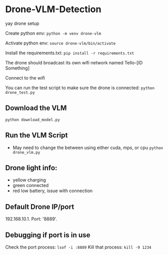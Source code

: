 # Drone-VLM-Detection

yay drone setup

Create python env: ``` python -m venv drone-vlm ```

Activate python env: ``` source drone-vlm/bin/activate ``` 

Install the requirements.txt: ``` pip install -r requirements.txt ``` 

The drone should broadcast its own wifi network named Tello-[ID Something]

Connect to the wifi

You can run the test script to make sure the drone is connected: ``` python drone_test.py ``` 

## Download the VLM 
``` python download_model.py ```


## Run the VLM Script 
- May need to change the between using either cuda, mps, or cpu 
``` python drone_vlm.py ``` 


## Drone light info:

- yellow charging 
- green connected 
- red low battery, issue with connection

## Default Drone IP/port

192.168.10.1. Port: '8889'.


## Debugging if port is in use 


Check the port process: ``` lsof -i :8889 ```
Kill that process: ``` kill -9 1234 ```


